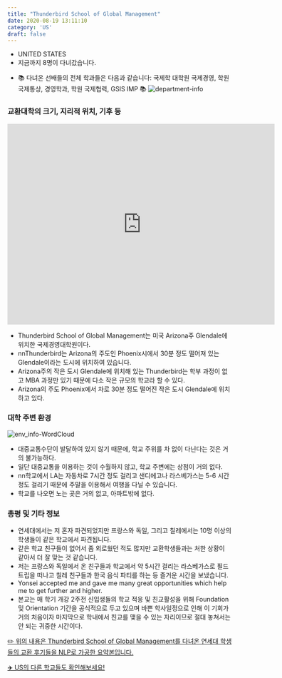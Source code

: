 ```yaml
---
title: "Thunderbird School of Global Management"
date: 2020-08-19 13:11:10
category: 'US'
draft: false
---
```



* UNITED STATES
* 지금까지 8명이 다녀갔습니다. 
- 📚 다녀온 선배들의 전체 학과들은 다음과 같습니다: 국제학 대학원 국제경영, 학원 국제통상, 경영학과, 학원 국제협력, GSIS IMP 📚
![department-info](../plots/US000179.png)
### 교환대학의 크기, 지리적 위치, 기후 등
<iframe
width="600"
height="450"
frameborder="0" style="border:0"
src="https://www.google.com/maps/embed/v1/place?key=AIzaSyC9e1AME-pVmWC4hBpFdu5S4dKzyepa3HQ&q=Thunderbird+School+of+Global+Management&center=33.4517623,-112.06864240000002&zoom=14" allowfullscreen>
</iframe>

* Thunderbird School of Global Management는 미국 Arizona주 Glendale에 위치한 국제경영대학원이다.
* nnThunderbird는 Arizona의 주도인 Phoenix시에서 30분 정도 떨어져 있는 Glendale이라는 도시에 위치하여 있습니다.
* Arizona주의 작은 도시 Glendale에 위치해 있는 Thunderbird는 학부 과정이 없고 MBA 과정만 있기 때문에 다소 작은 규모의 학교라 할 수 있다.
* Arizona의 주도 Phoenix에서 차로 30분 정도 떨어진 작은 도시 Glendale에 위치하고 있다.


### 대학 주변 환경

![env_info-WordCloud](../univ_wordclouds_okt/env_info/US000179_env_info_okt.png)

* 대중교통수단이 발달하여 있지 않기 때문에, 학교 주위를 차 없이 다닌다는 것은 거의 불가능하다.
* 일단 대중교통을 이용하는 것이 수월하지 않고, 학교 주변에는 상점이 거의 없다.
* nn학교에서 LA는 자동차로 7시간 정도 걸리고 샌디에고나 라스베가스는 5-6 시간 정도 걸리기 때문에 주말을 이용해서 여행을 다닐 수 있습니다.
* 학교를 나오면 노는 곳은 거의 없고, 아파트밖에 없다.


### 총평 및 기타 정보 
* 연세대에서는 저 혼자 파견되었지만 프랑스와 독일, 그리고 칠레에서는 10명 이상의 학생들이 같은 학교에서 파견됩니다.
* 같은 학교 친구들이 없어서 좀 외로웠던 적도 많지만 교환학생들과는 처한 상황이 같아서 더 잘 맞는 것 같습니다.
* 저는 프랑스와 독일에서 온 친구들과 학교에서 약 5시간 걸리는 라스베가스로 필드트립을 떠나고 칠레 친구들과 한국 음식 파티를 하는 등 즐거운 시간을 보냈습니다.
* Yonsei accepted me and gave me many great opportunities which help me to get further and higher.
* 본교는 매 학기 개강 2주전 신입생들의 학교 적응 및 친교활성을 위해 Foundation 및 Orientation 기간을 공식적으로 두고 있으며 바쁜 학사일정으로 인해 이 기회가 거의 처음이자 마지막으로 학내에서 친교를 맺을 수 있는 자리이므로 절대 놓쳐서는 안 되는 귀중한 시간이다.


[✏️ 위의 내용은 Thunderbird School of Global Management를 다녀온 연세대 학생들의 교환 후기들을 NLP로 가공한 요약본입니다.](http://oia.yonsei.ac.kr/partner/expReport.asp?ucode=US000179&bgbn=A)

[✈️ US의 다른 학교들도 확인해보세요!](https://yonsei-exchange.netlify.app/?category=US)

